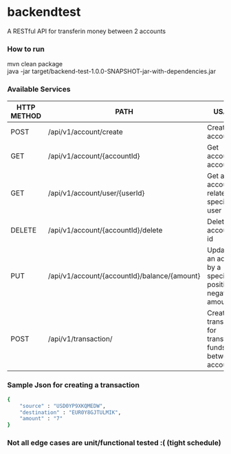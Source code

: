 # backendtest
A RESTful API for transferin money between 2 accounts

### How to run
mvn clean package </br>
java -jar target/backend-test-1.0.0-SNAPSHOT-jar-with-dependencies.jar

### Available Services

| HTTP METHOD | PATH | USAGE |
| -----------| ------ | ------ |
| POST | /api/v1/account/create | Creates an account | 
| GET | /api/v1/account/{accountId} | Get account by account id | 
| GET | /api/v1/account/user/{userId} | Get all accounts related to a specific user | 
| DELETE | /api/v1/account/{accountId}/delete | Deletes an account by id | 
| PUT | /api/v1/account/{accountId}/balance/{amount} | Updates an account by a specified positive or negative amount | 
| POST | /api/v1/transaction/ | Create a transaction for transfering funds between 2 accounts | 

### Sample Json for creating a transaction

```sh
{
	"source" : "USD0YP9XKQMEDW",
	"destination" : "EUR0Y8GJTULMIK",
	"amount" : "7"
}
```

### Not all edge cases are unit/functional tested :(  (tight schedule)
